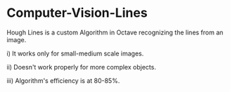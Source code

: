 # Computer-Vision-Lines

Hough Lines is a custom Algorithm in Octave recognizing the lines from an image.

i) It works only for small-medium scale images. 

ii) Doesn't work properly for more complex objects.

iii) Algorithm's  efficiency is at 80-85%.
